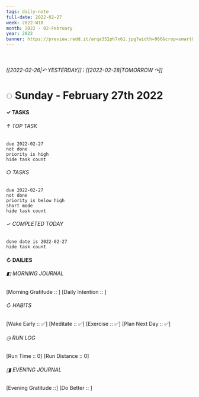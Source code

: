 ```yaml
---
tags: daily-note
full-date: 2022-02-27
week: 2022-W10
month: 2022 - 02-February
year: 2022
banner: https://preview.redd.it/arqa352ph7x61.jpg?width=960&crop=smart&auto=webp&s=84f9245d607b029667d5bfc4abf36547fc6213de
---
```

⠀
###### [[2022-02-26|↶ YESTERDAY]] ⁝ [[2022-02-28|TOMORROW ↷]]
# ◌ Sunday -  February 27th 2022
#### ✓  TASKS

######  ↑ TOP TASK
```tasks
due 2022-02-27
not done
priority is high
hide task count
```
###### ○ TASKS
```tasks
due 2022-02-27
not done
priority is below high
short mode
hide task count
```
###### ✓ COMPLETED TODAY
```tasks
done date is 2022-02-27
hide task count
```
####  ↻ DAILIES

###### ◧ MORNING JOURNAL
[Morning Gratitude :: ]
[Daily Intention :: ]

###### ↻ HABITS
[Wake Early :: ✅]
[Meditate :: ✅]
[Exercise :: ✅]
[Plan Next Day :: ✅]

###### ◷ RUN LOG
[Run Time :: 0]
[Run Distance :: 0]

###### ◨ EVENING JOURNAL
[Evening Gratitude ::]
[Do Better :: ]